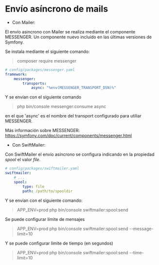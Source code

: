 Envío asíncrono de mails
========================

- Con Mailer:

El envío asincrono con Mailer se realiza mediante el componente MESSENGER. Un componente nuevo incluido en las últimas versiones de Symfony.

Se instala mediante el siguiente comando:

> composer require messenger

```yml
# config/packages/messenger.yaml
framework:
    messenger:
        transports:
            async: "%env(MESSENGER_TRANSPORT_DSN)%"
```

Y se envían con el siguiente comando

> php bin/console messenger:consume async

en el que 'async' es el nombre del transport configurado para utiliar MESSENGER.

Más información sobre MESSENGER: <https://symfony.com/doc/current/components/messenger.html>

- Con SwiftMailer:

Con SwiftMailer el envío asíncrono se configura indicando en la propiedad *spool* el valor *file*.

```yml
# config/packages/swiftmailer.yaml
swiftmailer:
    # ...
    spool:
        type: file
        path: /path/to/spooldir
```

Y se envían con el siguiente comando:

> APP_ENV=prod php bin/console swiftmailer:spool:send

Se puede configurar límite de mensajes

> APP_ENV=prod php bin/console swiftmailer:spool:send --message-limit=10

Y se puede configurar límite de tiempo (en segundos)

> APP_ENV=prod php bin/console swiftmailer:spool:send --time-limit=10
